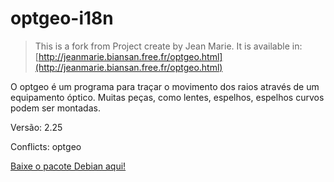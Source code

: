 # optgeo-i18n

> This is a fork from Project create by Jean Marie. It is available in:
> [http://jeanmarie.biansan.free.fr/optgeo.html](http://jeanmarie.biansan.free.fr/optgeo.html)

O optgeo é um programa para traçar o movimento dos raios através de um equipamento óptico. Muitas peças, como lentes, espelhos, espelhos curvos podem ser montadas.

Versão: 2.25

Conflicts: optgeo

[Baixe o pacote Debian aqui!](https://drive.google.com/open?id=1nOh_3nkHdQli0TuyQ7AO9vBJJgvahXqQ)